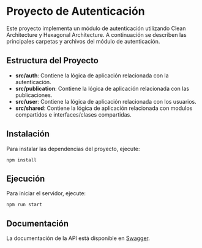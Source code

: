 # Proyecto de Autenticación

Este proyecto implementa un módulo de autenticación utilizando Clean Architecture y Hexagonal Architecture. A continuación se describen las principales carpetas y archivos del módulo de autenticación.

## Estructura del Proyecto

- **src/auth**: Contiene la lógica de aplicación relacionada con la autenticación.
- **src/publication**: Contiene la lógica de aplicación relacionada con las publicaciones.
- **src/user**: Contiene la lógica de aplicación relacionada con los usuarios.
- **src/shared**: Contiene la lógica de aplicación relacionada con modulos compartidos e interfaces/clases compartidas.

## Instalación

Para instalar las dependencias del proyecto, ejecute:

```
npm install
```

## Ejecución

Para iniciar el servidor, ejecute:

```
npm run start
```

## Documentación

La documentación de la API está disponible en [Swagger](http://localhost:3000/swagger).